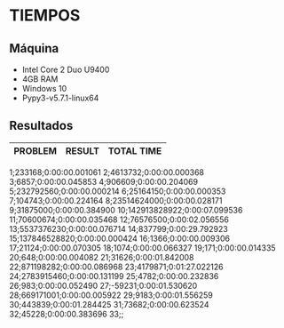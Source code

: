 # TIEMPOS

## Máquina

 * Intel Core 2 Duo U9400
 * 4GB RAM
 * Windows 10
 * Pypy3-v5.7.1-linux64 

## Resultados

|PROBLEM|RESULT|TOTAL TIME|
|-------|------|----------|

1;233168;0:00:00.001061
2;4613732;0:00:00.000368
3;6857;0:00:00.045853
4;906609;0:00:00.204069
5;232792560;0:00:00.000214
6;25164150;0:00:00.000353
7;104743;0:00:00.224164
8;23514624000;0:00:00.028171
9;31875000;0:00:00.384900
10;142913828922;0:00:07.099536
11;70600674;0:00:00.035468
12;76576500;0:00:02.056556
13;5537376230;0:00:00.076714
14;837799;0:00:29.792923
15;137846528820;0:00:00.000424
16;1366;0:00:00.009306
17;21124;0:00:00.070305
18;1074;0:00:00.066327
19;171;0:00:00.014335
20;648;0:00:00.004082
21;31626;0:00:01.842008
22;871198282;0:00:00.086968
23;4179871;0:01:27.022126
24;2783915460;0:00:00.131199
25;4782;0:00:00.232836
26;983;0:00:00.052490
27;-59231;0:00:01.530620
28;669171001;0:00:00.005922
29;9183;0:00:01.556259
30;443839;0:00:01.284425
31;73682;0:00:00.623524
32;45228;0:00:00.383696
33;;
